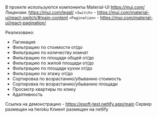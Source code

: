 В проекте используются компоненты Material-UI https://mui.com/
Лицензии: https://mui.com/legal/
`<Switch>`  - https://mui.com/material-ui/react-switch/#main-content
`<Pagination>` - https://mui.com/material-ui/react-pagination/

Реализовано:
- Пагинация
- Фильтрацию по стоимости от/до
- Фильтрацию по количеству комнат
- Фильтрацию по площади общей от/до
- Фильтрацию по жилой площади от/до
- Фильтрацию по площади кухни от/до
- Фильтрацию по этажу от/до
- Сортировка по возрастанию/убыванию стоимость
- Сортировка по возрастанию/убыванию площади
- Просмотр квартиры по клику 
- Адаптивность

Ссылка на демонстрацию - https://esoft-test.netlify.app/main
Сервер размещен на heroku
Клиент размещен на netlify